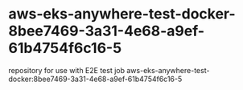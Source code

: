 # aws-eks-anywhere-test-docker-8bee7469-3a31-4e68-a9ef-61b4754f6c16-5
repository for use with E2E test job aws-eks-anywhere-test-docker:8bee7469-3a31-4e68-a9ef-61b4754f6c16-5
